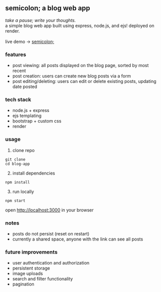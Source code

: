 ## semicolon; a blog web app
*take a pause; write your thoughts.*<br>
a simple blog web app built using express, node.js, and ejs! deployed on render.<br><br>
live demo -> [semicolon;](https://semicolon-oal4.onrender.com/)

### features
- post viewing: all posts displayed on the blog page, sorted by most recent
- post creation: users can create new blog posts via a form
- post editing/deleting: users can edit or delete existing posts, updating date posted

### tech stack
- node.js + express
- ejs templating
- bootstrap + custom css
- render

### usage
1. clone repo
```
git clone
cd blog-app
```
2. install dependencies
```
npm install
```
3. run locally
```
npm start
```
open [http://localhost:3000](http://localhost:3000) in your browser

### notes
- posts do not persist (reset on restart)
- currently a shared space, anyone with the link can see all posts

### future improvements
- user authentication and authorization
- persistent storage
- image uploads
- search and filter functionality
- pagination

